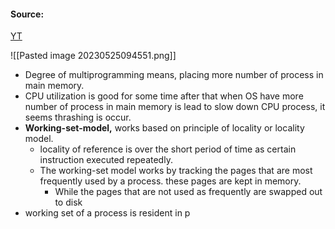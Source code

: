 #### Source:
[YT](https://www.youtube.com/watch?v=v0QVLJFTAFs&list=PLXj4XH7LcRfDrdQuJTHIPmKMpa7eYVaPm&index=69)

![[Pasted image 20230525094551.png]]

* Degree of multiprogramming means, placing more number of process in main memory.
* CPU utilization is good for some time after that when OS have more number of process in main memory is lead to slow down CPU process, it seems thrashing is occur.
* **Working-set-model,** works based on principle of locality or locality model.
	* locality of reference is over the short period of time as certain instruction executed repeatedly.
	* The working-set model works by tracking the pages that are most frequently used by a process. these pages are kept in memory.
		* While the pages that are not used as frequently are swapped out to disk
* working set of a process is resident in p
